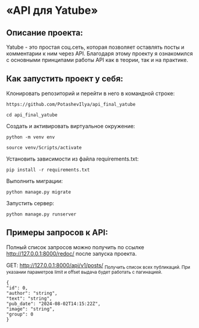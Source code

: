 # «API для Yatube»

## Описание проекта: 
Yatube - это простая соц.сеть, которая позволяет оставлять посты и комментарии к ним через API. Благодаря этому проекту я ознакомился с основными принципами работы API как в теории, так и на практике.

## Как запустить проект у себя:
Клонировать репозиторий и перейти в него в командной строке:
```
https://github.com/PotashevIlya/api_final_yatube
```
```
cd api_final_yatube
```
Cоздать и активировать виртуальное окружение:
```
python -m venv env
```
```
source venv/Scripts/activate
```
Установить зависимости из файла requirements.txt:
```
pip install -r requirements.txt
```
Выполнить миграции:
```
python manage.py migrate
```
Запустить сервер:
```
python manage.py runserver
```
## Примеры запросов к API:
Полный список запросов можно получить по ссылке http://127.0.0.1:8000/redoc/ после запуска проекта. 

GET: http://127.0.0.1:8000/api/v1/posts/
<sub>Получить список всех публикаций. При указании параметров limit и offset выдача будет работать с пагинацией.</sub>
```
{
"id": 0,
"author": "string",
"text": "string",
"pub_date": "2024-08-02T14:15:22Z",
"image": "string",
"group": 0
}
```

